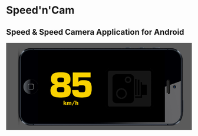 # Speed'n'Cam
## Speed &amp; Speed Camera Application for Android

![Demo Sketch](https://github.com/samuliv/Speed-n-Cam/blob/master/demo-sketch.png)
